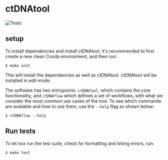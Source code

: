 # ctDNAtool

![Tests](https://github.com/Hogfeldt/ctDNAtool/workflows/Tests/badge.svg)

## setup
To install dependencies and install ctDNAtool, it's recommended to first create a new clean Conda environment, and then run:
```
$ make init
```
This will install the dependencies as well as ctDNAtool. ctDNAtool will be installed in edit mode.

The software has two entrypoints: `ctDNAtool`, which contains the core functionality, and `ctDNAflow` which defines a set of workflows, with what we consider the most common use cases of the tool. 
To see which commands are available and how to use them, use the `--help` flag as shown below:
```
$ ctDNAflow --help
```

## Run tests
To let nox run the test suite, check for formatting and linting errors, run:
```
$ make test
```

